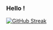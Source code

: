 ### Hello !

[![GitHub Streak](https://github-readme-streak-stats.herokuapp.com?user=ShahAlammm&theme=react&hide_border=true)](https://git.io/streak-stats)

<!--
**ShahAlammm/ShahAlammm** is a ✨ _special_ ✨ repository because its `README.md` (this file) appears on your GitHub profile.

Here are some ideas to get you started:

- 🔭 I’m currently working on ...
- 🌱 I’m currently learning ...
- 👯 I’m looking to collaborate on ...
- 🤔 I’m looking for help with ...
- 💬 Ask me about ...
- 📫 How to reach me: ...
- 😄 Pronouns: ...
- ⚡ Fun fact: ...
-->
